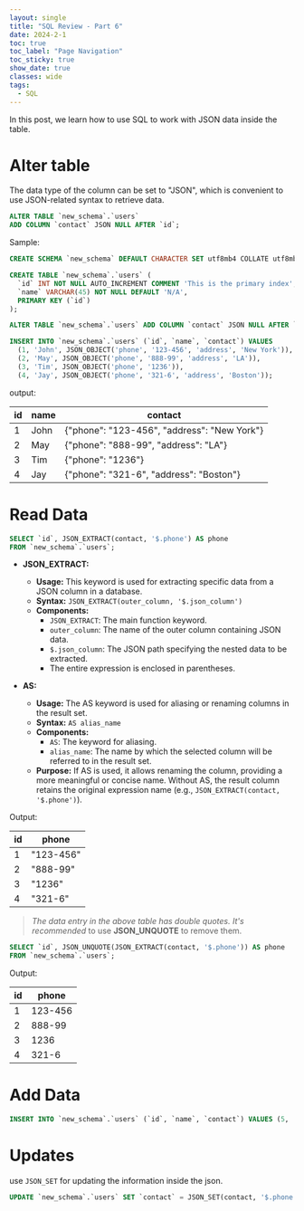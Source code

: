 ```yaml
---
layout: single
title: "SQL Review - Part 6"
date: 2024-2-1
toc: true
toc_label: "Page Navigation"
toc_sticky: true
show_date: true
classes: wide
tags:
  - SQL
---
```

In this post, we learn how to use SQL to work with JSON data inside the table.

# Alter table
The data type of the column can be set to "JSON", which is convenient to use JSON-related syntax to retrieve data.
```sql
ALTER TABLE `new_schema`.`users` 
ADD COLUMN `contact` JSON NULL AFTER `id`;
```

Sample:
```sql
CREATE SCHEMA `new_schema` DEFAULT CHARACTER SET utf8mb4 COLLATE utf8mb4_unicode_ci;

CREATE TABLE `new_schema`.`users` (
  `id` INT NOT NULL AUTO_INCREMENT COMMENT 'This is the primary index',
  `name` VARCHAR(45) NOT NULL DEFAULT 'N/A',
  PRIMARY KEY (`id`)
);

ALTER TABLE `new_schema`.`users` ADD COLUMN `contact` JSON NULL AFTER `id`;

INSERT INTO `new_schema`.`users` (`id`, `name`, `contact`) VALUES 
  (1, 'John', JSON_OBJECT('phone', '123-456', 'address', 'New York')),
  (2, 'May', JSON_OBJECT('phone', '888-99', 'address', 'LA')),
  (3, 'Tim', JSON_OBJECT('phone', '1236')),
  (4, 'Jay', JSON_OBJECT('phone', '321-6', 'address', 'Boston'));
```

output:

| id | name | contact                                       |
|----|------|-----------------------------------------------|
| 1  | John | {"phone": "123-456", "address": "New York"}  |
| 2  | May  | {"phone": "888-99", "address": "LA"}         |
| 3  | Tim  | {"phone": "1236"}                            |
| 4  | Jay  | {"phone": "321-6", "address": "Boston"}      |


# Read Data
```sql
SELECT `id`, JSON_EXTRACT(contact, '$.phone') AS phone
FROM `new_schema`.`users`;
```

*   **JSON\_EXTRACT:**
    
    *   **Usage:** This keyword is used for extracting specific data from a JSON column in a database.
    *   **Syntax:** `JSON_EXTRACT(outer_column, '$.json_column')`
    *   **Components:**
        *   `JSON_EXTRACT`: The main function keyword.
        *   `outer_column`: The name of the outer column containing JSON data.
        *   `$.json_column`: The JSON path specifying the nested data to be extracted.
        *   The entire expression is enclosed in parentheses.
*   **AS:**
    
    *   **Usage:** The AS keyword is used for aliasing or renaming columns in the result set.
    *   **Syntax:** `AS alias_name`
    *   **Components:**
        *   `AS`: The keyword for aliasing.
        *   `alias_name`: The name by which the selected column will be referred to in the result set.
    *   **Purpose:** If AS is used, it allows renaming the column, providing a more meaningful or concise name. Without AS, the result column retains the original expression name (e.g., `JSON_EXTRACT(contact, '$.phone')`).
  

Output:

| id | phone    |
|----|----------|
| 1  | "123-456" |
| 2  | "888-99"  |
| 3  | "1236"    |
| 4  | "321-6"   |

>*The data entry in the above table has double quotes. It's recommended* to use **JSON_UNQUOTE** to remove them.

```sql
SELECT `id`, JSON_UNQUOTE(JSON_EXTRACT(contact, '$.phone')) AS phone
FROM `new_schema`.`users`;
```

Output:

| id | phone  |
|----|--------|
| 1  | 123-456|
| 2  | 888-99 |
| 3  | 1236   |
| 4  | 321-6  |

# Add Data

```sql
INSERT INTO `new_schema`.`users` (`id`, `name`, `contact`) VALUES (5, 'Harry', JSON_OBJECT('phone', '1231123', 'address', 'Miami'));
```

# Updates

use `JSON_SET` for updating the information inside the json.

```sql
UPDATE `new_schema`.`users` SET `contact` = JSON_SET(contact, '$.phone', '6666', '$.phone_2', '888') WHERE `id` = 2;
```